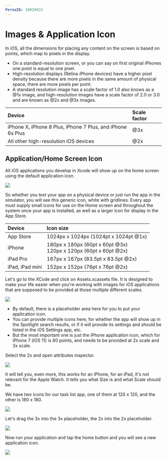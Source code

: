 ```yaml
---
PermaID: 10020015
---
```


# Images & Application Icon

In iOS, all the dimensions for placing any content on the screen is based on points, which map to pixels in the display. 

 - On a standard-resolution screen, or you can say on first original iPhones one point is equal to one pixel.
 - High-resolution displays (Retina iPhone devices) have a higher pixel density because there are more pixels in the same amount of physical space, there are more pixels per point. 
 - A standard resolution image has a scale factor of 1.0 also knows as a @1x image, and high-resolution images have a scale factor of 2.0 or 3.0 and are known as @2x and @3x images.

|Device                                                     |Scale factor   |
|:----------------------------------------------------------|:--------------|
|iPhone X, iPhone 8 Plus, iPhone 7 Plus, and iPhone 6s Plus |@3x            |
|All other high-resolution iOS devices                      |@2x            |

## Application/Home Screen Icon

All iOS applications you develop in Xcode will show up on the home screen using the default application icon.

<img src="images/app-icon1.png">

So whether you test your app on a physical device or just run the app in the simulator, you will see this generic icon, white with gridlines. Every app must supply small icons for use on the Home screen and throughout the system once your app is installed, as well as a larger icon for display in the App Store.

|Device           |Icon size                                                          |
|:----------------|:------------------------------------------------------------------|
|App Store        |1024px x 1024px (1024pt x 1024pt @1x)                              |
|iPhone           |180px x 180px (60pt x 60pt @3x)<br>120px x 120px (60pt x 60pt @2x) |
|iPad Pro         |167px x 167px (83.5pt x 83.5pt @2x)                                |
|iPad, iPad mini  |152px x 152px (76pt x 76pt @2x)                                    |

Let's go to the XCode and click on Assets.xcassets file. It is designed to make your life easier when you're working with images for iOS applications that are supposed to be provided at those multiple different scales.

<img src="images/app-icon2.png">

 - By default, there is a placeholder area here for you to put your application icon. 
 - You can provide multiple icons here, for whether the app will show up in the Spotlight search results, or if it will provide its settings and should be listed in the iOS Settings app, etc.
 - But the most important one is just the iPhone application icon, which for iPhone 7 (iOS 11) is 60 points, and needs to be provided at 2x scale and 3x scale. 

Select the 2x and open attributes inspector.

<img src="images/app-icon3.png">

It will tell you, even more, this works for an iPhone, for an iPad, it's not relevant for the Apple Watch. It tells you what Size is and what Scale should be. 

We have two icons for our task list app, one of them at 120 x 120, and the other is 180 x 180. 

<img src="images/app-icon4.png">

Let's drag the 3x into the 3x placeholder, the 2x into the 2x placeholder. 

<img src="images/app-icon5.png">

Now run your application and tap the home button and you will see a new application icon. 

<img src="images/app-icon6.png">
